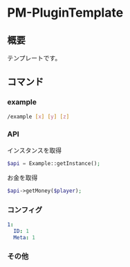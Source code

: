 # PM-PluginTemplate 

## 概要　
テンプレートです。　


## コマンド
### example

```bash
/example [x] [y] [z]
```

### API

インスタンスを取得
```php
$api = Example::getInstance();
```

お金を取得
```php
$api->getMoney($player);
```


### コンフィグ
```yaml
1:
  ID: 1
  Meta: 1
```

### その他


